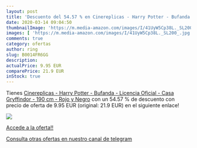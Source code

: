 ```yaml
---
layout: post
title: 'Descuento del 54.57 % en Cinereplicas - Harry Potter - Bufanda - '
date: 2020-03-14 09:04:50
thumbnailImage: 'https://m.media-amazon.com/images/I/41UyW5Cp38L._SL200_.jpg'
images: [ 'https://m.media-amazon.com/images/I/41UyW5Cp38L._SL200_.jpg' ]
comments: true
category: ofertas
author: ring
slug: B0014FR6GG
description:
actualPrice: 9.95 EUR
comparePrice: 21.9 EUR
inStock: true
---
```


Tienes [Cinereplicas - Harry Potter - Bufanda - Licencia Oficial - Casa Gryffindor - 190 cm - Rojo y Negro](https://www.amazon.com/dp/B0014FR6GG/?tag=redken08-20) con un 54.57 % de descuento con precio de oferta de 9.95 EUR (original: 21.9 EUR) en el siguiente enlace!

[![](https://m.media-amazon.com/images/I/41UyW5Cp38L._SL200_.jpg)](https://www.amazon.com/dp/B0014FR6GG/?tag=redken08-20)

[Accede a la oferta!!](https://www.amazon.com/dp/B0014FR6GG/?tag=redken08-20)

[Consulta otras ofertas en nuestro canal de telegram](https://t.me/s/ofertas25)
